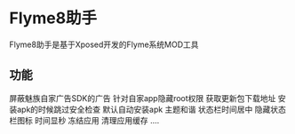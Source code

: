 # Flyme8助手
Flyme8助手是基于Xposed开发的Flyme系统MOD工具

## 功能
屏蔽魅族自家广告SDK的广告
针对自家app隐藏root权限
获取更新包下载地址
安装apk的时候跳过安全检查
默认自动安装apk
主题和谐
状态栏时间居中
隐藏状态栏图标
时间显秒
冻结应用
清理应用缓存
....